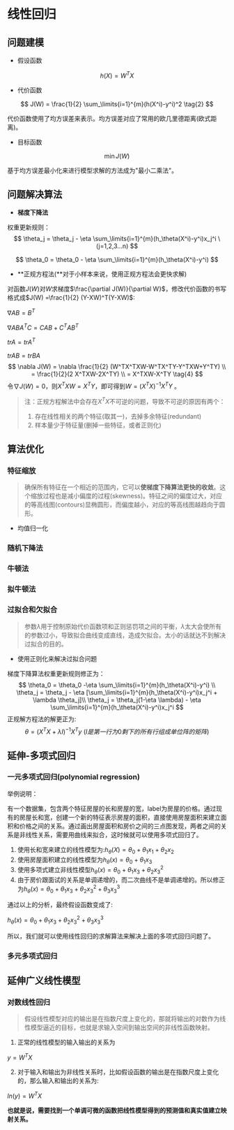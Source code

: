 # 线性回归

## 问题建模

- 假设函数

$$
h(X) = W^TX \tag{1}
$$

- 代价函数

$$
J(W) = \frac{1}{2} \sum_\limits{i=1}^{m}(h(X^i)-y^i)^2 \tag{2}
$$

代价函数使用了均方误差来表示。均方误差对应了常用的欧几里德距离(欧式距离)。

- 目标函数

$$
\min J(W) \tag{3}
$$

基于均方误差最小化来进行模型求解的方法成为"最小二乘法"。

## 问题解决算法

- **梯度下降法**

权重更新规则：
$$
\theta_j = \theta_j - \eta \sum_\limits{i=1}^{m}(h_\theta(X^i)-y^i)x_j^i \ (j=1,2,3...n)
$$

$$
\theta_0 = \theta_0 - \eta \sum_\limits{i=1}^{m}(h_\theta(X^i)-y^i)
$$

- **正规方程法(**对于小样本来说，使用正规方程法会更快求解)

对函数$J(W)$对$W$求梯度$\frac{\partial J(W)}{\partial W}$，修改代价函数的书写格式成$J(W) =\frac{1}{2} (Y-XW)^T(Y-XW)$:

$\nabla AB = B^T$

$\nabla ABA^TC = CAB+C^TAB^T$

$tr A = tr A^T$

$tr AB = tr BA$
$$
\nabla J(W) = \nabla \frac{1}{2} (W^TX^TXW-W^TX^TY-Y^TXW+Y^TY) \\
= \frac{1}{2}(2 X^TXW-2X^TY) \\
= X^TXW-X^TY \tag{4}
$$
令$\nabla J(W) = 0$，则$X^TXW = X^TY$，即可得到$W = (X^TX)^{-1}X^TY$ 。

> 注：正规方程解法中会存在$X^TX$不可逆的问题，导致不可逆的原因有两个：
>
> 1. 存在线性相关的两个特征(取其一)，去掉多余特征(redundant)
> 2. 样本量少于特征量(删掉一些特征，或者正则化)

## 算法优化

### 特征缩放

> 确保所有特征在一个相近的范围内，它可以**使梯度下降算法更快的收敛**。这个缩放过程也是减小偏度的过程(skewness)。特征之间的偏度过大，对应的等高线图(contours)显椭圆形，而偏度越小，对应的等高线图越趋向于圆形。

- 均值归一化

### 随机下降法

### 牛顿法

### 拟牛顿法

### 过拟合和欠拟合

> 参数$\lambda$用于控制原始代价函数项和正则惩罚项之间的平衡，$\lambda$太大会使所有的参数过小，导致拟合曲线变成直线，造成欠拟合。太小的话就达不到解决过拟合的目的。

- 使用正则化来解决过拟合问题

梯度下降算法权重更新规则修正为：
$$
\theta_0 = \theta_0 -\eta \sum_\limits{i=1}^{m}(h_\theta(X^i)-y^i) \\
\theta_j = \theta_j - \eta [\sum_\limits{i=1}^{m}(h_\theta(X^i)-y^i)x_j^i + \lambda \theta_j]\\
\theta_j = \theta_j(1-\eta \lambda) - \eta \sum_\limits{i=1}^{m}(h_\theta(X^i)-y^i)x_j^i
$$
正规解方程法的解更正为:
$$
\theta = (X^TX+\lambda I)^{-1}X^Ty \ (I 是第一行为0剩下的所有行组成单位阵的矩阵)
$$

## 延伸-多项式回归

### 一元多项式回归(polynomial regression)

举例说明：

有一个数据集，包含两个特征房屋的长和房屋的宽，label为房屋的价格。通过现有的房屋长和宽，创建一个新的特征表示房屋的面积，直接使用房屋面积来建立面积和价格之间的关系。通过画出房屋面积和房价之间的三点图发现，两者之间的关系是非线性关系，需要用曲线来拟合，这时候就可以使用多项式回归了。

1. 使用长和宽来建立的线性模型为:$h_\theta(X) = \theta_0 + \theta_1x_1+\theta_2x_2$
2. 使用房屋面积建立的线性模型为$h_\theta(x) = \theta_0+\theta_1x_3$
3. 使用多项式建立非线性模型$h_\theta(x) = \theta_0+\theta_1x_3+\theta_2x_3^2$
4. 由于房价跟面试的关系是单调递增的，而二次曲线不是单调递增的。所以修正为$h_\theta(x) = \theta_0+\theta_1x_3+\theta_2x_3^2+\theta_3x_3^3$

通过以上的分析，最终假设函数变成了:

$h_\theta(x) = \theta_0+\theta_1x_3+\theta_2x_3^2+\theta_3x_3^3$

所以，我们就可以使用线性回归的求解算法来解决上面的多项式回归问题了。

### 多元多项式回归

## 延伸广义线性模型

### 对数线性回归

> 假设线性模型对应的输出是在指数尺度上变化的，那就将输出的对数作为线性模型逼近的目标，也就是求输入空间到输出空间的非线性函数映射。

1. 正常的线性模型的输入输出的关系为

$y = W^TX$

2. 对于输入和输出为非线性关系时，比如假设函数的输出是在指数尺度上变化的，那么输入和输出的关系为:

$ln(y)=W^TX$

**也就是说，需要找到一个单调可微的函数把线性模型得到的预测值和真实值建立映射关系。**